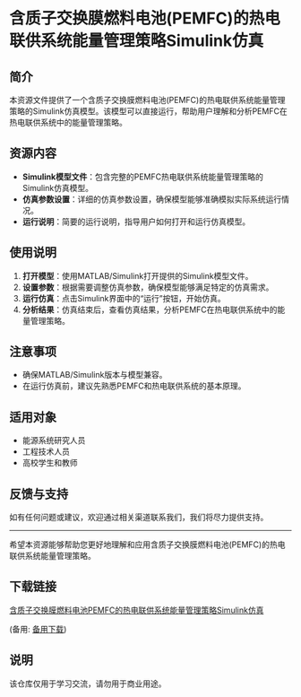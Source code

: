 # 含质子交换膜燃料电池(PEMFC)的热电联供系统能量管理策略Simulink仿真

## 简介

本资源文件提供了一个含质子交换膜燃料电池(PEMFC)的热电联供系统能量管理策略的Simulink仿真模型。该模型可以直接运行，帮助用户理解和分析PEMFC在热电联供系统中的能量管理策略。

## 资源内容

- **Simulink模型文件**：包含完整的PEMFC热电联供系统能量管理策略的Simulink仿真模型。
- **仿真参数设置**：详细的仿真参数设置，确保模型能够准确模拟实际系统运行情况。
- **运行说明**：简要的运行说明，指导用户如何打开和运行仿真模型。

## 使用说明

1. **打开模型**：使用MATLAB/Simulink打开提供的Simulink模型文件。
2. **设置参数**：根据需要调整仿真参数，确保模型能够满足特定的仿真需求。
3. **运行仿真**：点击Simulink界面中的“运行”按钮，开始仿真。
4. **分析结果**：仿真结束后，查看仿真结果，分析PEMFC在热电联供系统中的能量管理策略。

## 注意事项

- 确保MATLAB/Simulink版本与模型兼容。
- 在运行仿真前，建议先熟悉PEMFC和热电联供系统的基本原理。

## 适用对象

- 能源系统研究人员
- 工程技术人员
- 高校学生和教师

## 反馈与支持

如有任何问题或建议，欢迎通过相关渠道联系我们，我们将尽力提供支持。

---

希望本资源能够帮助您更好地理解和应用含质子交换膜燃料电池(PEMFC)的热电联供系统能量管理策略。

## 下载链接
[含质子交换膜燃料电池PEMFC的热电联供系统能量管理策略Simulink仿真](https://pan.quark.cn/s/ded1ba829129) 

(备用: [备用下载](https://pan.baidu.com/s/1NfXx3kBDWp9Kca-0s90h5g?pwd=1234))

## 说明

该仓库仅用于学习交流，请勿用于商业用途。
